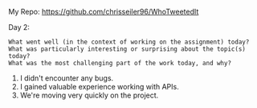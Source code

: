 My Repo: https://github.com/chrisseiler96/WhoTweetedIt

Day 2: 

    What went well (in the context of working on the assignment) today?
    What was particularly interesting or surprising about the topic(s) today?
    What was the most challenging part of the work today, and why?

1. I didn't encounter any bugs.
2. I gained valuable experience working with APIs.
3. We're moving very quickly on the project.
